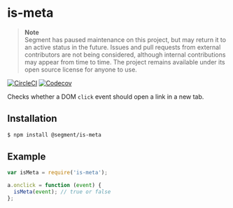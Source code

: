 # is-meta

> **Note**  
> Segment has paused maintenance on this project, but may return it to an active status in the future. Issues and pull requests from external contributors are not being considered, although internal contributions may appear from time to time. The project remains available under its open source license for anyone to use.

[![CircleCI](https://circleci.com/gh/segmentio/is-meta.svg?style=shield&circle-token=430aa7c3639f1b4e06f25f7801362469f008a535)](https://circleci.com/gh/segmentio/is-meta)
[![Codecov](https://img.shields.io/codecov/c/github/segmentio/is-meta/master.svg?maxAge=2592000)](https://codecov.io/gh/segmentio/is-meta)

Checks whether a DOM `click` event should open a link in a new tab.

## Installation

```sh
$ npm install @segment/is-meta
```

## Example
    
```js
var isMeta = require('is-meta');

a.onclick = function (event) { 
  isMeta(event); // true or false
};
```
